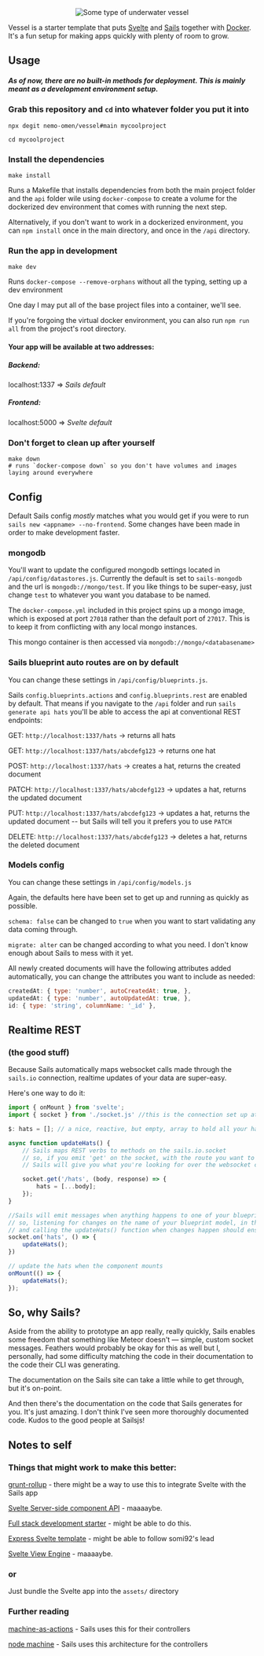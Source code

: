 <div align="center">
    <img src="./public/submarine.svg" alt="Some type of underwater vessel" title="vessel" />
</div>

Vessel is a starter template that puts [Svelte](http://www.svelte.dev) and [Sails](http://www.sailsjs.com) together with [Docker](http://www.docker.com). It's a fun setup for making apps quickly with plenty of room to grow.

## Usage

##### As of now, there are no built-in methods for deployment. This is mainly meant as a development environment setup.

### Grab this repository and `cd` into whatever folder you put it into
```shell
npx degit nemo-omen/vessel#main mycoolproject
```

```shell
cd mycoolproject
```

### Install the dependencies
```shell
make install
```
Runs a Makefile that installs dependencies from both the main project folder
and the `api` folder wile using `docker-compose` to create a volume for the 
dockerized dev environment that comes with running the next step.

Alternatively, if you don't want to work in a dockerized environment, you can 
`npm install` once in the main directory, and once in the `/api` directory.

### Run the app in development
```shell
make dev
```
Runs `docker-compose --remove-orphans` without all the typing, setting up a dev environment

One day I may put all of the base project files into a container, we'll see.

If you're forgoing the virtual docker environment, you can also run `npm run all`
from the project's root directory.

#### Your app will be available at two addresses:

##### Backend: 
localhost:1337 => _Sails default_

##### Frontend:
localhost:5000 => _Svelte default_

### Don't forget to clean up after yourself
```shell
make down
# runs `docker-compose down` so you don't have volumes and images laying around everywhere
```
## Config
Default Sails config _mostly_ matches what you would get if you were to run `sails new <appname> --no-frontend`. Some changes have been made in order to make development faster.

### mongodb
You'll want to update the configured mongodb settings located in `/api/config/datastores.js`. Currently the default is set to `sails-mongodb` and the url is `mongodb://mongo/test`. If you like things to be super-easy, just change `test` to whatever you want you database to be named.

The `docker-compose.yml` included in this project spins up a mongo image, which is exposed at port `27018` rather than the default port of `27017`. This is to keep it from conflicting with any local mongo instances.

This mongo container is then accessed via `mongodb://mongo/<databasename>`

### Sails blueprint auto routes are on by default
You can change these settings in `/api/config/blueprints.js`.

Sails `config.blueprints.actions` and `config.blueprints.rest` are enabled by default. That means if you navigate to the `/api` folder and run `sails generate api hats` you'll be able to access the api at conventional REST endpoints:

GET: `http://localhost:1337/hats` -> returns all hats

GET: `http://localhost:1337/hats/abcdefg123` -> returns one hat

POST: `http://localhost:1337/hats` -> creates a hat, returns the created document

PATCH: `http://localhost:1337/hats/abcdefg123` -> updates a hat, returns the updated document

PUT: `http://localhost:1337/hats/abcdefg123` -> updates a hat, returns the updated document -- but Sails will tell you it prefers you to use `PATCH`

DELETE: `http://localhost:1337/hats/abcdefg123` -> deletes a hat, returns the deleted document

### Models config
You can change these settings in `/api/config/models.js`

Again, the defaults here have been set to get up and running as quickly as possible.

`schema: false` can be changed to `true` when you want to start validating any data coming through.

`migrate: alter` can be changed according to what you need. I don't know enough about Sails to mess with it yet.

All newly created documents will have the following attributes added automatically, you can change the attributes you want to include as needed:

```js
createdAt: { type: 'number', autoCreatedAt: true, },
updatedAt: { type: 'number', autoUpdatedAt: true, },
id: { type: 'string', columnName: '_id' },
```

## Realtime REST
### (the good stuff)
Because Sails automatically maps websocket calls made through the `sails.io` connection, realtime updates of your data are super-easy.

Here's one way to do it:
```js
import { onMount } from 'svelte';
import { socket } from './socket.js' //this is the connection set up at the root of the Svelte app

$: hats = []; // a nice, reactive, but empty, array to hold all your hats

async function updateHats() {
    // Sails maps REST verbs to methods on the sails.io.socket
    // so, if you emit 'get' on the socket, with the route you want to get hats from
    // Sails will give you what you're looking for over the websocket connection

    socket.get('/hats', (body, response) => {
        hats = [...body];
    });
}

//Sails will emit messages when anything happens to one of your blueprint models
// so, listening for changes on the name of your blueprint model, in this case 'hats',
// and calling the updateHats() function when changes happen should ensure data is synced
socket.on('hats', () => {
    updateHats();
})

// update the hats when the component mounts
onMount(() => {
    updateHats();
});
```
## So, why Sails?
Aside from the ability to prototype an app really, really quickly, Sails enables some freedom that something like Meteor doesn't — simple, custom socket messages. Feathers would probably be okay for this as well but I, personally, had some difficulty matching the code in their documentation to the code their CLI was generating.

The documentation on the Sails site can take a little while to get through, but it's on-point.

And then there's the documentation on the code that Sails generates for you. It's just amazing. I don't think I've seen more thoroughly documented code. Kudos to the good people at Sailsjs!

## Notes to self
### Things that might work to make this better:

[grunt-rollup](https://www.npmjs.com/package/grunt-rollup) - there might be a way to use this to integrate Svelte with the Sails app

[Svelte Server-side component API](https://svelte.dev/docs#Server-side_component_API) - maaaaybe.

[Full stack development starter](https://medium.com/swlh/full-stack-development-starter-svelte-and-express-831aefee41c0) - might be able to do this.

[Express Svelte template](https://github.com/somi92/express-svelte-template) - might be able to follow somi92's lead

[Svelte View Engine](https://www.npmjs.com/package/svelte-view-engine) - maaaaybe.

### or

Just bundle the Svelte app into the `assets/` directory

### Further reading

[machine-as-actions](https://github.com/sailshq/machine-as-action) - Sails uses this for their controllers

[node machine](https://node-machine.org/) - Sails uses this architecture for the controllers
